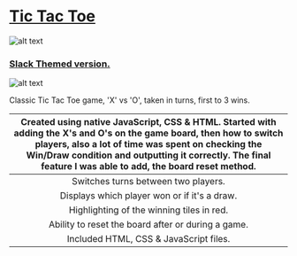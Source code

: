 # [Tic Tac Toe](https://ari-xb.github.io/Project-1-Tic-Tac-Toe/)

![alt text](https://cloud.githubusercontent.com/assets/21230662/23775365/79f7d62a-057c-11e7-92ab-056413c389f1.png "tic tac toe app screen shot")

### [Slack Themed version.](https://ari-xb.github.io/Project-1-Slack-Themed-Tic-tac-toe/)

![alt text](https://cloud.githubusercontent.com/assets/21230662/23775376/849af1fc-057c-11e7-9974-bf0379625d7d.png "Slack themed TTT")

Classic Tic Tac Toe game, 'X' vs 'O', taken in turns, first to 3 wins.

| Created using native JavaScript, CSS & HTML. Started with adding the X's and O's on the game board, then how to switch players, also a lot of time was spent on checking the Win/Draw condition and outputting it correctly. The final feature I was able to add, the board reset method. |
| :------------------------------------:|
| Switches turns between two players. |
| Displays which player won or if it's a draw. |
| Highlighting of the winning tiles in red.  |
| Ability to reset the board after or during a game.|
| Included HTML, CSS & JavaScript files. |
